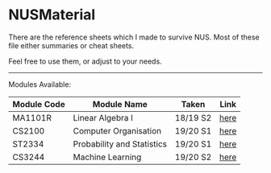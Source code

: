 # NUSMaterial
There are the reference sheets which I made to survive NUS.
Most of these file either summaries or cheat sheets.

Feel free to use them, or adjust to your needs.

***
Modules Available:

|Module Code | Module Name | Taken | Link |
|------------|-------------|-------|:----:|
| MA1101R    | Linear Algebra I | 18/19 S2 | [here](./MA1101R/)|
| CS2100     | Computer Organisation | 19/20 S1 | [here](./CS2100/)|
| ST2334     | Probability and Statistics | 19/20 S1 | [here](./ST2334/)|
| CS3244     | Machine Learning | 19/20 S2 | [here](./CS3244/)|

